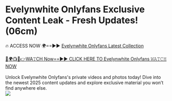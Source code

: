 # Evelynwhite Onlyfans Exclusive Content Leak - Fresh Updates! (06cm)

🔥 ACCESS NOW 🌍==►► <a href="https://tinyurl.com/kvy9nzfs" rel="nofollow">Evelynwhite Onlyfans Latest Collection</a>
<br><br>
[🔴🌍📺📱👉WA𝚃CH Now==►► CLICK HERE TO Evelynwhite Onlyfans 𝚆𝙰𝚃𝙲𝙷 NOW](https://tinyurl.com/kvy9nzfs)
<br><br>
Unlock Evelynwhite Onlyfans's private videos and photos today! Dive into the newest 2025 content updates and explore exclusive material you won’t find anywhere else.
<br>
<a href="https://tinyurl.com/kvy9nzfs" rel="nofollow" data-target="animated-image.originalLink"><img src="https://camo.githubusercontent.com/8a4f000d20f83aca3bf7ec5f350d767afa0574a8a352519fd8cfa583a6f93a33/68747470733a2f2f692e696d6775722e636f6d2f644a486b345a712e676966" data-canonical-src="https://i.imgur.com/dJHk4Zq.gif" style="max-width: 100%; display: inline-block;" data-target="animated-image.originalImage"></a>
<br>
